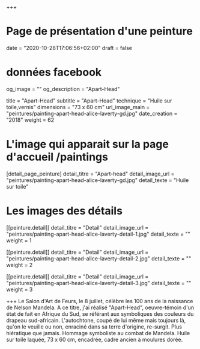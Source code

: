 +++
# Page de présentation d'une peinture
date = "2020-10-28T17:06:56+02:00"
draft = false

# données facebook
og_image = ""
og_description = "Apart-Head"

title = "Apart-Head"
subtitle = "Apart-Head"
technique = "Huile sur toile,vernis"
dimensions = "73 x 60 cm"
url_image_main = "peintures/painting-apart-head-alice-laverty-gd.jpg"
date_creation = "2018"
weight = 62

# L'image qui apparait sur la page d'accueil /paintings
[detail_page_peinture]
detail_titre = "Apart-head"
detail_image_url = "peintures/painting-apart-head-alice-laverty-gd.jpg"
detail_texte = "Huile sur toile"

# Les images des détails
[[peinture.detail]]
detail_titre = "Detail"
detail_image_url = "peintures/painting-apart-head-alice-laverty-detail-1.jpg"
detail_texte = ""
weight = 1

[[peinture.detail]]
detail_titre = "Detail"
detail_image_url = "peintures/painting-apart-head-alice-laverty-detail-2.jpg"
detail_texte = ""
weight = 2

[[peinture.detail]]
detail_titre = "Detail"
detail_image_url = "peintures/painting-apart-head-alice-laverty-detail-3.jpg"
detail_texte = ""
weight = 3

+++
Le Salon d'Art de Feurs, le 8 juillet, célèbre les 100 ans de la naissance de Nelson Mandela. A ce titre, j'ai réalisé "Apart-Head", oeuvre-témoin d'un état de fait en Afrique du Sud, se référant aux symboliques des couleurs du drapeau sud-africain. L'autochtone, coupé de lui même mais toujours là, qu'on le veuille ou non, enraciné dans sa terre d'origine, re-surgit. Plus hiératique que jamais. Hommage symboliste au combat de Mandela.
Huile sur toile laquée, 73 x 60 cm, encadrée, cadre ancien à moulures dorée.
